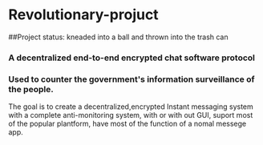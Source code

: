# Revolutionary-projuct
##Project status: kneaded into a ball and thrown into the trash can
### A decentralized end-to-end encrypted chat software protocol
### Used to counter the government's information surveillance of the people.
The goal is to create a decentralized,encrypted Instant messaging system with a complete anti-monitoring system, with or with out GUI, suport most of the popular plantform, have most of the function of a nomal messege app.
